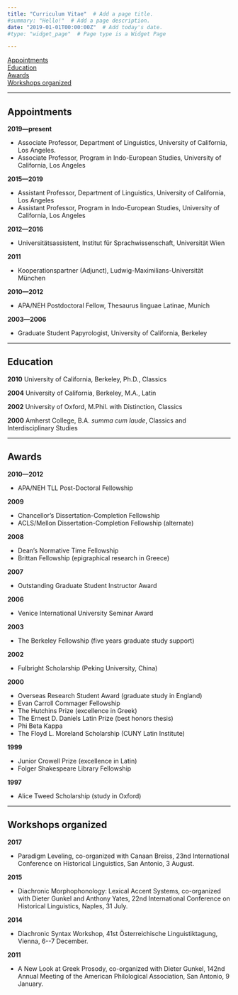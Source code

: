 ```yaml
---
title: "Curriculum Vitae"  # Add a page title.
#summary: "Hello!"  # Add a page description.
date: "2019-01-01T00:00:00Z"  # Add today's date.
#type: "widget_page"  # Page type is a Widget Page

---
```



[Appointments](#appointments)<br/>
[Education](#education)<br/>
[Awards](#awards)<br/>
[Workshops organized](#workshops)<br/>


- - - -

<a name="appointments"></a>


## Appointments


**2019—present**<br/>

- Associate Professor, Department of Linguistics, University of California, Los Angeles.<br/>
- Associate Professor, Program in Indo-European Studies, University of California, Los Angeles<br/>

**2015—2019**<br/>

- Assistant Professor, Department of Linguistics, University of California, Los Angeles<br/>
- Assistant Professor, Program in Indo-European Studies, University of California, Los Angeles<br/>

**2012—2016**<br/>

- Universitätsassistent, Institut für Sprachwissenschaft, Universität Wien<br/>

**2011**<br/>

- Kooperationspartner (Adjunct), Ludwig-Maximilians-Universität München<br/>

**2010—2012**<br/>

- APA/NEH Postdoctoral Fellow, Thesaurus linguae Latinae, Munich<br/>

**2003—2006**<br/>

- Graduate Student Papyrologist, University of California, Berkeley<br/>

- - - -

<a name="education"></a>

## Education

**2010**    University of California, Berkeley, Ph.D., Classics<br/>

**2004**    University of California, Berkeley, M.A., Latin<br/>

**2002**    University of Oxford, M.Phil. with Distinction, Classics<br/>

**2000**    Amherst College, B.A. _summa_ _cum_ _laude_, Classics and Interdisciplinary Studies<br/>

- - - -

<a name="awards"></a>


## Awards

**2010—2012**<br/> 

- APA/NEH TLL Post-Doctoral Fellowship

**2009**<br/> 

- Chancellor’s Dissertation-Completion Fellowship 
- ACLS/Mellon Dissertation-Completion Fellowship (alternate)

**2008**<br/> 

- Dean’s Normative Time Fellowship
- Brittan Fellowship (epigraphical research in Greece)

**2007**<br/>

- Outstanding Graduate Student Instructor Award

**2006**<br/>

- Venice International University Seminar Award

**2003**<br/>

- The Berkeley Fellowship (five years graduate study support)

**2002**<br/>

- Fulbright Scholarship (Peking University, China)

**2000**<br/> 

- Overseas Research Student Award (graduate study in England)<br/>
- Evan Carroll Commager Fellowship
- The Hutchins Prize (excellence in Greek)<br/>               
- The Ernest D. Daniels Latin Prize (best honors thesis)<br/>
- Phi Beta Kappa<br/>
- The Floyd L. Moreland Scholarship (CUNY Latin Institute)<br/>

**1999**<br/>  

- Junior Crowell Prize (excellence in Latin)<br/>
- Folger Shakespeare Library Fellowship<br/>

**1997**<br/>  

- Alice Tweed Scholarship (study in Oxford)






- - - -

## Workshops organized

**2017**<br/>

- Paradigm Leveling, co-organized with Canaan Breiss, 23nd International Conference on Historical Linguistics, San Antonio, 3 August.

**2015**<br/>

- Diachronic Morphophonology: Lexical Accent Systems, co-organized with Dieter Gunkel and Anthony Yates, 22nd International Conference on Historical Linguistics, Naples, 31 July.

**2014**<br/>

- Diachronic Syntax Workshop, 41st Österreichische Linguistiktagung, Vienna, 6--7 December.

**2011**<br/>

- A New Look at Greek Prosody, co-organized with Dieter Gunkel, 142nd Annual Meeting of the American Philological Association, San Antonio, 9 January.

<a name="workshops"></a>


<!-- ### Footer Last updated: May 2013 -->

